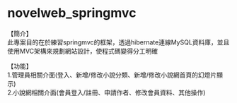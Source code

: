 # novelweb_springmvc

【簡介】<br>
此專案目的在於練習springmvc的框架，透過hibernate連線MySQL資料庫，並且使用MVC架構來規劃網站設計，使程式碼變得分工明確<br>

【功能】<br>
1.管理員相關介面(登入、新增/修改小說分類、新增/修改小說網首頁的幻燈片顯示)<br>
2.小說網相關介面(會員登入/註冊、申請作者、修改會員資料、其他操作)<br>
